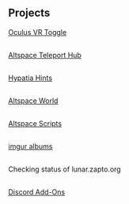 <h2 id="projects">Projects</h2>
<p><a href="/ovrtoggle">Oculus VR Toggle</a></p><hr style="height:1px; visibility:hidden;" />
<p><a href="/althub">Altspace Teleport Hub</a></p><hr style="height:1px; visibility:hidden;" />
<p><a href="/hypatia">Hypatia Hints</a></p><hr style="height:1px; visibility:hidden;" />
<!--<p><a href="/worms">Worms Live Stream</a></p>
<iframe id="wormsembed" allow="autoplay; encrypted-media" style="max-width:100%;height:320px;width:570px;border: 0px" allowfullscreen></iframe><hr style="height:1px; visibility:hidden;" />-->
<p><a href="https://account.altvr.com/worlds/954689156213113037">Altspace World</a></p><hr style="height:1px; visibility:hidden;" />
<p><a href="/AltspaceVR/">Altspace Scripts</a></p><hr style="height:1px; visibility:hidden;" />
<p><a href="https://lunartiger69.imgur.com/" target="_blank">imgur albums</a></p><hr style="height:1px; visibility:hidden;" />
<p id="fileserver">Checking status of lunar.zapto.org</p><hr style="height:1px; visibility:hidden;" />
<p><a href='/Discord'>Discord Add-Ons</a></p>

<script type='text/javascript'>
	function isSiteOnline(url,callback) {
		// try to load favicon
		var timer = setTimeout(function(){
			// timeout after 5 seconds
			callback(false);
		},5000)

		var img = document.createElement("img");
		img.onload = function() {
			clearTimeout(timer);
			callback(true);
		}

		img.onerror = function() {
			clearTimeout(timer);
			callback(false);
		}
		// add timestamp to bust the cache
		img.src = url+"/favicon.ico?"+(new Date().getTime());
	}

	isSiteOnline("http://lunar.zapto.org",function(result){
		if(result) {document.getElementById('fileserver').innerHTML = "<a href='http://lunar.zapto.org'>File Server</a>";}
		else {document.getElementById('fileserver').innerHTML = "lunar.zapto.org is offline :(";}
	})
</script>
<!--<script src="https://www.gstatic.com/firebasejs/5.1.0/firebase-app.js"></script>
<script src="https://www.gstatic.com/firebasejs/5.1.0/firebase-database.js"></script>
<script>
	// Initialize Firebase
	var config = {
		databaseURL: "https://worms-68137.firebaseio.com",
	};
	firebase.initializeApp(config);
	var database = firebase.database();
	var state = database.ref('state');
	state.on('value', (function(snapshot) {
		var stateVal = snapshot.val();
		var id = database.ref('id');
		id.on('value', (function(snapshot) {
			var idVal = snapshot.val();
			if(!stateVal){
				document.getElementById('wormsembed').src = "https://www.youtube.com/embed/dQw4w9WgXcQ";
			}
			else{
				document.getElementById('wormsembed').src = "https://www.youtube.com/embed/"+idVal;
			}
		}));
	}));
</script>-->